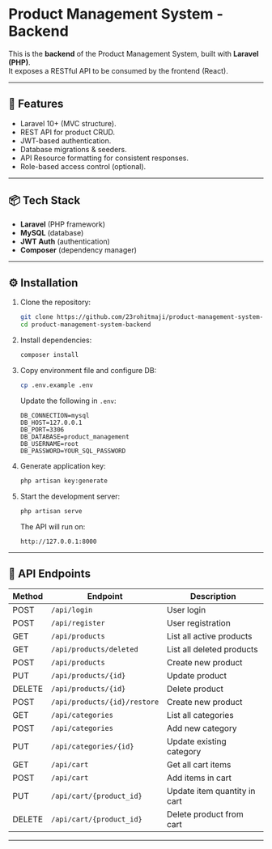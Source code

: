# Product Management System - Backend

This is the **backend** of the Product Management System, built with **Laravel (PHP)**.  
It exposes a RESTful API to be consumed by the frontend (React).

---

## 🚀 Features
- Laravel 10+ (MVC structure).
- REST API for product CRUD.
- JWT-based authentication.
- Database migrations & seeders.
- API Resource formatting for consistent responses.
- Role-based access control (optional).

---

## 📦 Tech Stack
- **Laravel** (PHP framework)
- **MySQL** (database)
- **JWT Auth** (authentication)
- **Composer** (dependency manager)

---

## ⚙️ Installation

1. Clone the repository:
   ```bash
   git clone https://github.com/23rohitmaji/product-management-system-backend.git
   cd product-management-system-backend
   ```

2. Install dependencies:
   ```bash
   composer install
   ```

3. Copy environment file and configure DB:
   ```bash
   cp .env.example .env
   ```
   Update the following in `.env`:
   ```env
   DB_CONNECTION=mysql
   DB_HOST=127.0.0.1
   DB_PORT=3306
   DB_DATABASE=product_management
   DB_USERNAME=root
   DB_PASSWORD=YOUR_SQL_PASSWORD
   ```

4. Generate application key:
   ```bash
   php artisan key:generate
   ```

5. Start the development server:
   ```bash
   php artisan serve
   ```
   The API will run on:
   ```
   http://127.0.0.1:8000
   ```

---

## 📖 API Endpoints

| Method     | Endpoint                      | Description               |
|------------|-------------------------------|---------------------------|
| POST       | `/api/login`                  | User login                |
| POST       | `/api/register`               | User registration         |
| GET        | `/api/products`               | List all active products  |
| GET        | `/api/products/deleted`       | List all deleted products |
| POST       | `/api/products`               | Create new product        |
| PUT        | `/api/products/{id}`          | Update product            |
| DELETE     | `/api/products/{id}`          | Delete product            |
| POST       | `/api/products/{id}/restore`  | Create new product        |
| GET        | `/api/categories`             | List all categories       |
| POST       | `/api/categories`             | Add new category          |
| PUT        | `/api/categories/{id}`        | Update existing category  |
| GET        | `/api/cart`| Get all cart items                           |
| POST       | `/api/cart`| Add items in cart                            |
| PUT        | `/api/cart/{product_id}`| Update item quantity in cart    |
| DELETE     | `/api/cart/{product_id}`| Delete product from cart        |


---

